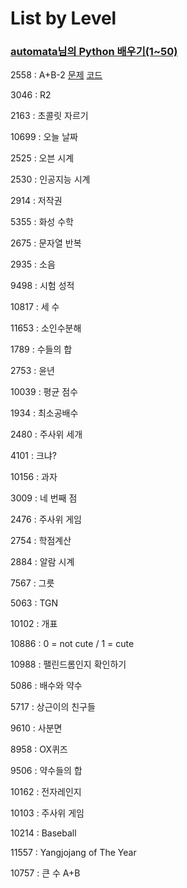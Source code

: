# List by Level

### [automata님의 Python 배우기(1~50)](https://www.acmicpc.net/workbook/view/459)


2558 : A+B-2  [문제](https://www.acmicpc.net/problem/2558)  [코드](https://github.com/HanNayeoniee/Algorithms/blob/master/acmicpc/2558.py)

3046 : R2

2163 : 초콜릿 자르기

10699 : 오늘 날짜

2525 : 오븐 시계

2530 : 인공지능 시계

2914 : 저작권

5355 : 화성 수학

2675 : 문자열 반복

2935 : 소음

9498 : 시험 성적

10817 :	세 수

11653 :	소인수분해

1789 : 수들의 합

2753 : 윤년

10039 : 평균 점수

1934 : 최소공배수

2480 : 주사위 세개

4101 : 크냐?

10156 : 과자

3009 : 네 번째 점

2476 : 주사위 게임

2754 : 학점계산

2884 : 알람 시계


7567 : 그릇

5063 : TGN

10102 : 개표

10886 : 0 = not cute / 1 = cute

10988 : 팰린드롬인지 확인하기

5086 : 배수와 약수

5717 : 상근이의 친구들

9610 : 사분면

8958 : OX퀴즈

9506 : 약수들의 합


10162 : 전자레인지

10103 : 주사위 게임

10214 : Baseball

11557 : Yangjojang of The Year

10757 : 큰 수 A+B
